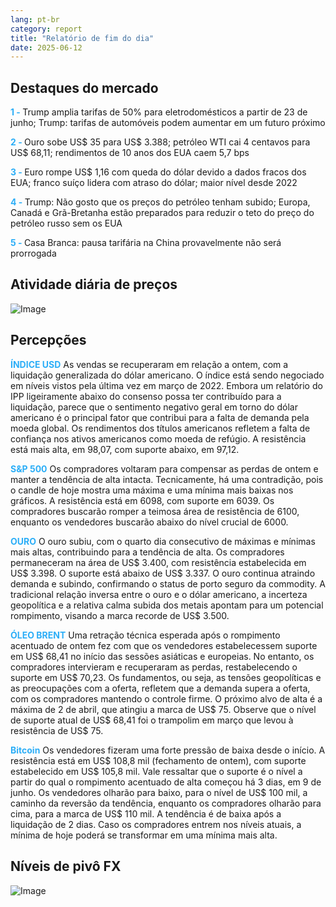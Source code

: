 ```yaml
---
lang: pt-br
category: report
title: "Relatório de fim do dia"
date: 2025-06-12
---
```



<h2>Destaques do mercado</h2>
<strong style="color: #2caef7;">1 - </strong> Trump amplia tarifas de 50% para eletrodomésticos a partir de 23 de junho; Trump: tarifas de automóveis podem aumentar em um futuro próximo

<strong style="color: #2caef7;">2 - </strong> Ouro sobe US$ 35 para US$ 3.388; petróleo WTI cai 4 centavos para US$ 68,11; rendimentos de 10 anos dos EUA caem 5,7 bps

<strong style="color: #2caef7;">3 - </strong> Euro rompe US$ 1,16 com queda do dólar devido a dados fracos dos EUA; franco suíço lidera com atraso do dólar; maior nível desde 2022

<strong style="color: #2caef7;">4 - </strong> Trump: Não gosto que os preços do petróleo tenham subido; Europa, Canadá e Grã-Bretanha estão preparados para reduzir o teto do preço do petróleo russo sem os EUA

<strong style="color: #2caef7;">5 - </strong> Casa Branca: pausa tarifária na China provavelmente não será prorrogada



<h2>Atividade diária de preços</h2>
<img src="https://markleighedu.github.io/img/Jun-2025/12-Jun-2025/price.jpg" alt="Image"/>

<h2>Percepções</h2>
<strong style="color: #2caef7;">ÍNDICE USD</strong> As vendas se recuperaram em relação a ontem, com a liquidação generalizada do dólar americano. O índice está sendo negociado em níveis vistos pela última vez em março de 2022. Embora um relatório do IPP ligeiramente abaixo do consenso possa ter contribuído para a liquidação, parece que o sentimento negativo geral em torno do dólar americano é o principal fator que contribui para a falta de demanda pela moeda global. Os rendimentos dos títulos americanos refletem a falta de confiança nos ativos americanos como moeda de refúgio. A resistência está mais alta, em 98,07, com suporte abaixo, em 97,12.

<strong style="color: #2caef7;">S&P 500</strong> Os compradores voltaram para compensar as perdas de ontem e manter a tendência de alta intacta. Tecnicamente, há uma contradição, pois o candle de hoje mostra uma máxima e uma mínima mais baixas nos gráficos. A resistência está em 6098, com suporte em 6039. Os compradores buscarão romper a teimosa área de resistência de 6100, enquanto os vendedores buscarão abaixo do nível crucial de 6000.

<strong style="color: #2caef7;">OURO</strong> O ouro subiu, com o quarto dia consecutivo de máximas e mínimas mais altas, contribuindo para a tendência de alta. Os compradores permaneceram na área de US$ 3.400, com resistência estabelecida em US$ 3.398. O suporte está abaixo de US$ 3.337. O ouro continua atraindo demanda e subindo, confirmando o status de porto seguro da commodity. A tradicional relação inversa entre o ouro e o dólar americano, a incerteza geopolítica e a relativa calma subida dos metais apontam para um potencial rompimento, visando a marca recorde de US$ 3.500.

<strong style="color: #2caef7;">ÓLEO BRENT</strong> Uma retração técnica esperada após o rompimento acentuado de ontem fez com que os vendedores estabelecessem suporte em US$ 68,41 no início das sessões asiáticas e europeias. No entanto, os compradores intervieram e recuperaram as perdas, restabelecendo o suporte em US$ 70,23. Os fundamentos, ou seja, as tensões geopolíticas e as preocupações com a oferta, refletem que a demanda supera a oferta, com os compradores mantendo o controle firme. O próximo alvo de alta é a máxima de 2 de abril, que atingiu a marca de US$ 75. Observe que o nível de suporte atual de US$ 68,41 foi o trampolim em março que levou à resistência de US$ 75.

<strong style="color: #2caef7;">Bitcoin</strong> Os vendedores fizeram uma forte pressão de baixa desde o início. A resistência está em US$ 108,8 mil (fechamento de ontem), com suporte estabelecido em US$ 105,8 mil. Vale ressaltar que o suporte é o nível a partir do qual o rompimento acentuado de alta começou há 3 dias, em 9 de junho. Os vendedores olharão para baixo, para o nível de US$ 100 mil, a caminho da reversão da tendência, enquanto os compradores olharão para cima, para a marca de US$ 110 mil. A tendência é de baixa após a liquidação de 2 dias. Caso os compradores entrem nos níveis atuais, a mínima de hoje poderá se transformar em uma mínima mais alta.



<h2>Níveis de pivô FX</h2>
<img src="https://markleighedu.github.io/img/Jun-2025/12-Jun-2025/pivot.jpg" alt="Image"/>